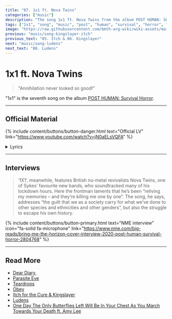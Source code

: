 ```yaml
---
title: "07. 1x1 ft. Nova Twins"
categories: ["music"]
description: "The song 1x1 ft. Nova Twins from the album POST HUMAN: SURVIVAL HORROR."
tags: ["1x1", "song", "music", "post", "human", "survival", "horror", "nova", "twins"]
image: "https://raw.githubusercontent.com/bmth-arg-wiki/wiki-assets/main/music/ph1/album_cover_300.jpg"
previous: "music/song-kingslayer-itch"
previous_text: "05. Itch & 06. Kingslayer"
next: "music/song-ludens"
next_text: "08. Ludens"
---
```

# 1x1 ft. Nova Twins

> "Annihilation never looked so good!"

"1x1" is the seventh song on the album [POST HUMAN: Survival Horror](ph-survival-horror).

***

## Official Material

{% include content/buttons/button-danger.html text="Official LV" link="https://www.youtube.com/watch?v=jN0aELsVQFA" %}

<details class="lyrics">
<summary>Lyrics</summary>
{{ " 
disconnected from the world again./
no, the sun don’t shine in the place i’ve been./
so why you keep acting like i don’t exist?/
yeah, i feel like i’m ready to die but i can’t commit./ 

so i ask myself,/ 
when will i learn?/
i’d set myself on fire to feel the burn./ 
i’m scared that i’m never going to be repaired./

put me out of my misery,/
my mind feels like an archenemy/
can’t look me in the eyes/
i don’t know what hurts the most/
holding on or letting go/
reliving my memories/
and they’re killing me one by one./

sabotaged myself again/
got a brain like a hurricane/
me and that bitch no we can’t be friends/
and i don’t even care no./
got me sinking to a dark place/
outta love/
evil twin under the staircase/
oh my god/
think i’m looking at a long night/
i’m alone/
but i’m numb/ 
annihilation never looked so good./
shut up!/
hush your mouth you talk too much./

put me out of my misery,/
my mind feels like an archenemy/
can’t look me in the eyes/
i don’t know what hurts the most/
holding on or letting go/
reliving my memories/
and they’re killing me one by one./

and i’m staring into the void again/
no one knows what a mess i’m in/
the voices in my head say i’m just being paranoid/
but it’s bad for my health/
how much i hate myself/
i suffocate,/
the weight,/
it pulls me underneath.

(Source: 1x1 lyric video description)
" | markdownify }}
</details>

***

## Interviews

> ‘1X1’, meanwhile, features British nu-metal revivalists Nova Twins, one of Sykes’ 
favourite new bands, who soundtracked many of his lockdown hours. Here the frontman 
laments that he’s been “reliving my memories – and they’re killing me one by one”. 
The song, he says, addresses “the guilt that we as a society carry for what we’ve done 
to other species and ethnicities and other genders”, but also the struggle to escape 
his own history.

{% include content/buttons/button-primary.html text="NME interview" icon="fa-solid fa-microphone"
link="https://www.nme.com/big-reads/bring-me-the-horizon-cover-interview-2020-post-human-survival-horror-2804768" %}

***

## Read More

- [Dear Diary,](song-dear-diary)
- [Parasite Eve](song-parasite-eve)
- [Teardrops](song-teardrops)
- [Obey](song-obey)
- [Itch for the Cure & Kingslayer](song-kingslayer-itch)
- [Ludens](song-ludens)
- [One Day The Only Butterflies Left Will Be In Your Chest As You March Towards Your Death ft. Amy Lee](song-butterflies)